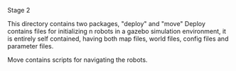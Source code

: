 Stage 2

This directory contains two packages, "deploy" and "move"
Deploy contains files for initializing n robots in a gazebo simulation environment, it is entirely self contained, having both map files, world files, config files and parameter files.

Move contains scripts for navigating the robots.
